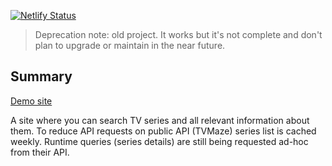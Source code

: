 [![Netlify Status](https://api.netlify.com/api/v1/badges/227713d9-9451-41e6-88b1-ca1720e1b3a6/deploy-status)](https://app.netlify.com/sites/ctvee/deploys)

> Deprecation note: old project. It works but it's not complete and don't plan to upgrade or maintain in the near future.
 
## Summary

[Demo site](https://ctvee.netlify.com)

A site where you can search TV series and all relevant information about them.
To reduce API requests on public API (TVMaze) series list is cached weekly. Runtime queries (series details) are still being requested ad-hoc from their API.



